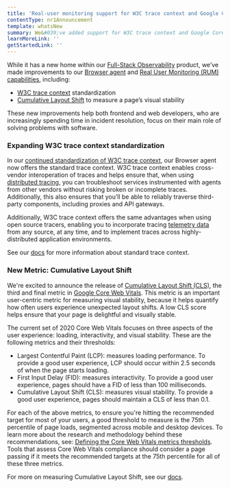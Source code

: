 ```yaml
---
title: 'Real-user monitoring support for W3C trace context and Google Core Web Vitals '
contentType: nr1Announcement
template: whatsNew
summary: We&#039;ve added support for W3C trace context and Google Core Web Vitals!
learnMoreLink: ''
getStartedLink: ''
---
```


While it has a new home within our [Full-Stack Observability](https://newrelic.com/platform/full-stack-observability) product, we’ve made improvements to our [Browser agent](https://newrelic.com/products/browser-monitoring) and [Real User Monitoring (RUM) capabilities](/docs/browser/new-relic-browser/getting-started/introduction-browser-monitoring), including:

*   [W3C trace context](https://www.w3.org/TR/trace-context/) standardization
*   [Cumulative Layout Shift](https://web.dev/cls/) to measure a page’s visual stability

These new improvements help both frontend and web developers, who are increasingly spending time in incident resolution, focus on their main role of solving problems with software.

### Expanding W3C trace context standardization

In our [continued standardization of W3C trace context](https://blog.newrelic.com/product-news/w3c-trace-context-distributed-tracing-standard/), our Browser agent now offers the standard trace context. W3C trace context enables cross-vendor interoperation of traces and helps ensure that, when using [distributed tracing](https://blog.newrelic.com/product-news/distributed-tracing-general-availability/), you can troubleshoot services instrumented with agents from other vendors without risking broken or incomplete traces. Additionally, this also ensures that you’ll be able to reliably traverse third-party components, including proxies and API gateways.

Additionally, W3C trace context offers the same advantages when using open source tracers, enabling you to incorporate tracing [telemetry data](https://blog.newrelic.com/product-news/introducing-telemetry-data-platform/) from any source, at any time, and to implement traces across highly-distributed application environments.

See our [docs](/docs/release-notes/new-relic-browser-release-notes/browser-agent-release-notes/browser-agent-v1173) for more information about standard trace context.

### New Metric: Cumulative Layout Shift

We're excited to announce the release of [Cumulative Layout Shift (CLS)](https://web.dev/cls/), the third and final metric in [Google Core Web Vitals](https://web.dev/vitals/). This metric is an important user-centric metric for measuring visual stability, because it helps quantify how often users experience unexpected layout shifts. A low CLS score helps ensure that your page is delightful and visually stable.

The current set of 2020 Core Web Vitals focuses on three aspects of the user experience: loading, interactivity, and visual stability. These are the following metrics and their thresholds:

*   Largest Contentful Paint (LCP): measures loading performance. To provide a good user experience, LCP should occur within 2.5 seconds of when the page starts loading.
*   First Input Delay (FID): measures interactivity. To provide a good user experience, pages should have a FID of less than 100 milliseconds.
*   Cumulative Layout Shift (CLS): measures visual stability. To provide a good user experience, pages should maintain a CLS of less than 0.1.

For each of the above metrics, to ensure you're hitting the recommended target for most of your users, a good threshold to measure is the 75th percentile of page loads, segmented across mobile and desktop devices. To learn more about the research and methodology behind these recommendations, see: [Defining the Core Web Vitals metrics thresholds](https://web.dev/defining-core-web-vitals-thresholds/). Tools that assess Core Web Vitals compliance should consider a page passing if it meets the recommended targets at the 75th percentile for all of these three metrics.

For more on measuring Cumulative Layout Shift, see our [docs](/docs/browser/new-relic-browser/page-load-timing-resources/pageviewtiming-async-or-dynamic-page-details#h2-support-for-googles-core-web-vitals).
